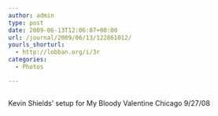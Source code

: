 ```yaml
---
author: admin
type: post
date: 2009-06-13T12:06:07+00:00
url: /journal/2009/06/13/122861012/
yourls_shorturl:
  - http://lobban.org/i/3r
categories:
  - Photos

---
```

<div class="figure">
  <img src="http://lobban.org/journal/files/2011/06/fm2D4xNbPo6irxv3yOc5vV6Ro1_500.jpg" alt="" />
</div>

Kevin Shields’ setup for My Bloody Valentine Chicago 9/27/08

> >